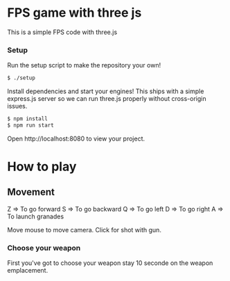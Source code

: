 # FPS game with three js
This is a simple FPS code with three.js

### Setup
Run the setup script to make the repository your own!

```bash
$ ./setup
```

Install dependencies and start your engines! This ships with a simple express.js server so we can run three.js properly without cross-origin issues.

```bash
$ npm install
$ npm run start
```

Open http://localhost:8080 to view your project.


# How to play

## Movement

Z => To go forward
S => To go backward
Q => To go left
D => To go right
A => To launch granades

Move mouse to move camera.
Click for shot with gun.

### Choose your weapon

First you've got to choose your weapon stay 10 seconde on the weapon emplacement.



